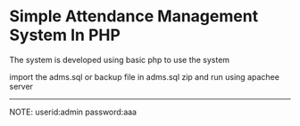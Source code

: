 # Simple Attendance Management System In PHP


The system is developed using basic php
to use the system

import the adms.sql or backup file in adms.sql zip and run using apachee server

------------------------------------------
NOTE:
userid:admin
password:aaa

